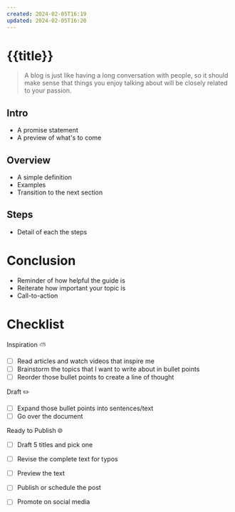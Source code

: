 ```yaml
---
created: 2024-02-05T16:19
updated: 2024-02-05T16:20
---
```



# {{title}}

> A blog is just like having a long conversation with people, so it should make sense that things you enjoy talking about will be closely related to your passion.

## Intro
* A promise statement
* A preview of what's to come

## Overview
* A simple definition
* Examples
* Transition to the next section

## Steps
* Detail of each the steps

# Conclusion
* Reminder of how helpful the guide is
* Reiterate how important your topic is
* Call-to-action

# Checklist

Inspiration ⛅
- [ ] Read articles and watch videos that inspire me
- [ ] Brainstorm the topics that I want to write about in bullet points
- [ ] Reorder those bullet points to create a line of thought

Draft ✏️
- [ ] Expand those bullet points into sentences/text
- [ ] Go over the document

Ready to Publish 🌐
- [ ] Draft 5 titles and pick one
- [ ] Revise the complete text for typos
- [ ] Preview the text
- [ ] Publish or schedule the post
- [ ] Promote on social media


